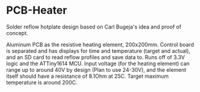 # PCB-Heater

Solder reflow hotplate design based on Carl Bugeja's idea and proof of concept.

Aluminum PCB as the resistive heating element, 200x200mm. Control board is separated and has displays for time and temperature (target and actual), and an SD card to read reflow profiles and save data to. Runs off of 3.3V logic and the ATTiny1614 MCU. Input voltage (for the heating element) can range up to around 40V by design (Plan to use 24-30V), and the element itself should have a resistance of 8.1Ohm at 25C. Target maximum temperature is around 200C.
